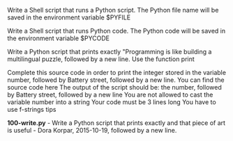 Write a Shell script that runs a Python script.
The Python file name will be saved in the environment variable $PYFILE

Write a Shell script that runs Python code.
The Python code will be saved in the environment variable $PYCODE

Write a Python script that prints exactly "Programming is like building a multilingual puzzle, followed by a new line.
Use the function print

Complete this source code in order to print the integer stored in the variable number, followed by Battery street, followed by a new line.
You can find the source code here
The output of the script should be:
the number, followed by Battery street,
followed by a new line
You are not allowed to cast the variable number into a string
Your code must be 3 lines long
You have to use f-strings tips

**100-write.py** - Write a Python script that prints exactly and that piece of art is useful - Dora Korpar, 2015-10-19, followed by a new line.


